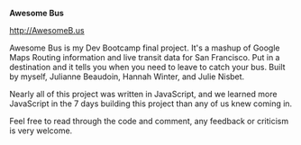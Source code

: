 **Awesome Bus**

http://AwesomeB.us

Awesome Bus is my Dev Bootcamp final project. It's a mashup of Google Maps Routing information and live transit data for San Francisco. Put in a destination and it tells you when you need to leave to catch your bus. Built by myself, Julianne Beaudoin, Hannah Winter, and Julie Nisbet.

Nearly all of this project was written in JavaScript, and we learned more JavaScript in the 7 days building this project than any of us knew coming in.

Feel free to read through the code and comment, any feedback or criticism is very welcome.
